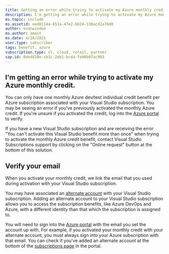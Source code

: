 ```yaml
---
title: Getting an error while trying to activate my Azure monthly credit
description: I'm getting an error while trying to activate my Azure monthly credit included with my Visual Studio subscription.
ms.topic: include
ms.assetid: eed8114a-651a-47e2-bb24-130acd2a76d0
author: evanwindom
ms.author: amast
ms.date: 4/16/2021
user.type: subscriber
tags: benefit, azure
subscription.type: vl, cloud, retail, partner
sap.id: 8dedd10e-cb1c-2eb1-bcda-fe00b07ac903
---
```


## I'm getting an error while trying to activate my Azure monthly credit.

You can only have one monthly Azure dev/test individual credit benefit per Azure subscription associated with your Visual Studio subscription. You may be seeing an error if you’ve previously activated the monthly Azure credit. If you're unsure if you activated the credit, log into the [Azure portal](https://portal.azure.com/) to verify. 

If you have a new Visual Studio subscription and are receiving the error "You can't activate this Visual Studio benefit more than once" when trying to activate the monthly Azure credit benefit, contact Visual Studio Subscriptions support by clicking on the "Online request" button at the bottom of this solution. 

## Verify your email 

When you activate your monthly credit, we link the email that you used during activation with your Visual Studio subscription.  

You may have associated an [alternate account](https://docs.microsoft.com/visualstudio/subscriptions/vs-alternate-identity) with your Visual Studio subscription. Adding an alternate account to your Visual Studio subscription allows you to access the subscription benefits, like Azure DevOps and Azure, with a different identity than that which the subscription is assigned to.  

You will need to sign into the [Azure portal](https://portal.azure.com/) with the email you set the account up with. For example, if you activated your monthly credit with your alternate account, you must always sign into your Azure subscription with that email. You can check if you've added an alternate account at the bottom of the [subscriptions page](https://my.visualstudio.com/subscriptions) in the portal.